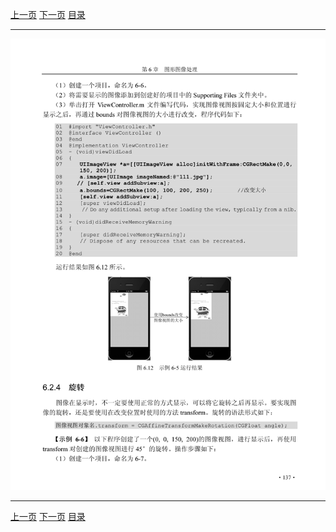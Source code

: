 [上一页](148.md) [下一页](150.md) [目录](../README.md)

***

![149](../images/149.png)

***

[上一页](148.md) [下一页](150.md) [目录](../README.md)